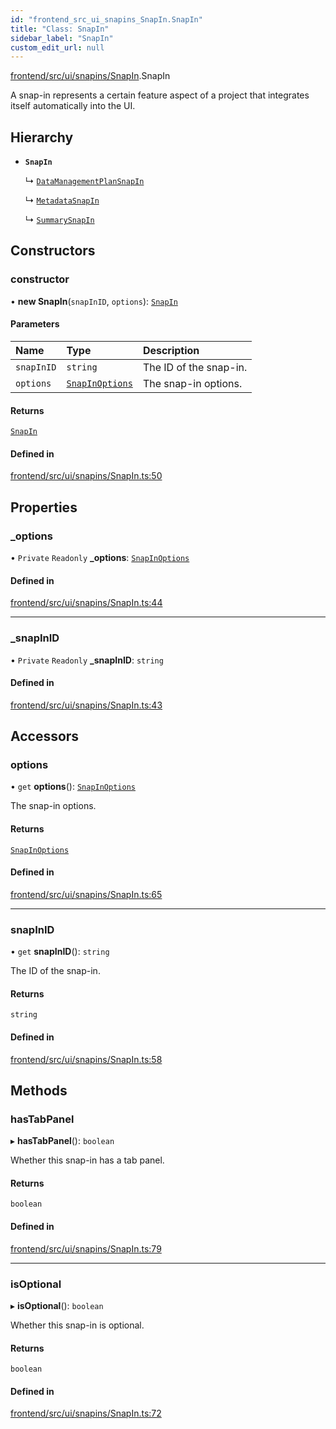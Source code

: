 ```yaml
---
id: "frontend_src_ui_snapins_SnapIn.SnapIn"
title: "Class: SnapIn"
sidebar_label: "SnapIn"
custom_edit_url: null
---
```


[frontend/src/ui/snapins/SnapIn](../modules/frontend_src_ui_snapins_SnapIn.md).SnapIn

A snap-in represents a certain feature aspect of a project that integrates itself automatically into the UI.

## Hierarchy

- **`SnapIn`**

  ↳ [`DataManagementPlanSnapIn`](frontend_src_ui_snapins_dmp_DataManagementPlanSnapIn.DataManagementPlanSnapIn.md)

  ↳ [`MetadataSnapIn`](frontend_src_ui_snapins_metadata_MetadataSnapIn.MetadataSnapIn.md)

  ↳ [`SummarySnapIn`](frontend_src_ui_snapins_summary_SummarySnapIn.SummarySnapIn.md)

## Constructors

### constructor

• **new SnapIn**(`snapInID`, `options`): [`SnapIn`](frontend_src_ui_snapins_SnapIn.SnapIn.md)

#### Parameters

| Name | Type | Description |
| :------ | :------ | :------ |
| `snapInID` | `string` | The ID of the snap-in. |
| `options` | [`SnapInOptions`](../interfaces/frontend_src_ui_snapins_SnapIn.SnapInOptions.md) | The snap-in options. |

#### Returns

[`SnapIn`](frontend_src_ui_snapins_SnapIn.SnapIn.md)

#### Defined in

[frontend/src/ui/snapins/SnapIn.ts:50](https://github.com/Soroush9978/rds-ng/blob/165bdc6/src/frontend/src/ui/snapins/SnapIn.ts#L50)

## Properties

### \_options

• `Private` `Readonly` **\_options**: [`SnapInOptions`](../interfaces/frontend_src_ui_snapins_SnapIn.SnapInOptions.md)

#### Defined in

[frontend/src/ui/snapins/SnapIn.ts:44](https://github.com/Soroush9978/rds-ng/blob/165bdc6/src/frontend/src/ui/snapins/SnapIn.ts#L44)

___

### \_snapInID

• `Private` `Readonly` **\_snapInID**: `string`

#### Defined in

[frontend/src/ui/snapins/SnapIn.ts:43](https://github.com/Soroush9978/rds-ng/blob/165bdc6/src/frontend/src/ui/snapins/SnapIn.ts#L43)

## Accessors

### options

• `get` **options**(): [`SnapInOptions`](../interfaces/frontend_src_ui_snapins_SnapIn.SnapInOptions.md)

The snap-in options.

#### Returns

[`SnapInOptions`](../interfaces/frontend_src_ui_snapins_SnapIn.SnapInOptions.md)

#### Defined in

[frontend/src/ui/snapins/SnapIn.ts:65](https://github.com/Soroush9978/rds-ng/blob/165bdc6/src/frontend/src/ui/snapins/SnapIn.ts#L65)

___

### snapInID

• `get` **snapInID**(): `string`

The ID of the snap-in.

#### Returns

`string`

#### Defined in

[frontend/src/ui/snapins/SnapIn.ts:58](https://github.com/Soroush9978/rds-ng/blob/165bdc6/src/frontend/src/ui/snapins/SnapIn.ts#L58)

## Methods

### hasTabPanel

▸ **hasTabPanel**(): `boolean`

Whether this snap-in has a tab panel.

#### Returns

`boolean`

#### Defined in

[frontend/src/ui/snapins/SnapIn.ts:79](https://github.com/Soroush9978/rds-ng/blob/165bdc6/src/frontend/src/ui/snapins/SnapIn.ts#L79)

___

### isOptional

▸ **isOptional**(): `boolean`

Whether this snap-in is optional.

#### Returns

`boolean`

#### Defined in

[frontend/src/ui/snapins/SnapIn.ts:72](https://github.com/Soroush9978/rds-ng/blob/165bdc6/src/frontend/src/ui/snapins/SnapIn.ts#L72)
